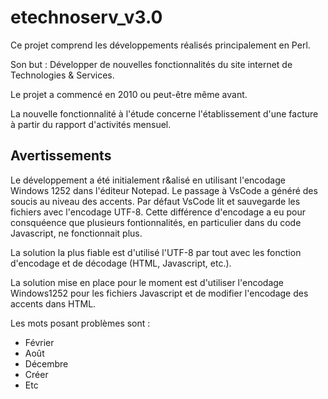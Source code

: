 # etechnoserv_v3.0

Ce projet comprend les développements réalisés principalement en Perl.

Son but : Développer de nouvelles fonctionnalités du site internet de Technologies & Services.

Le projet a commencé en 2010 ou peut-être même avant.

La nouvelle fonctionnalité à l'étude concerne l'établissement d'une facture à partir du rapport d'activités mensuel.

## Avertissements

Le développement a été initialement r&alisé en utilisant l'encodage Windows 1252 dans l'éditeur Notepad. Le passage à VsCode a généré des soucis au niveau des accents. Par défaut VsCode lit et sauvegarde les fichiers avec l'encodage UTF-8. Cette différence d'encodage a eu pour consquéence que plusieurs fontionnalités, en particulier dans du code Javascript, ne fonctionnait plus.

La solution la plus fiable est d'utilisé l'UTF-8 par tout avec les fonction d'encodage et de décodage (HTML, Javascript, etc.).

La solution mise en place pour le moment est d'utiliser l'encodage Windows1252 pour les fichiers Javascript et de modifier l'encodage des accents dans HTML.

Les mots posant problèmes sont :

- Février
- Août
- Décembre
- Créer
- Etc